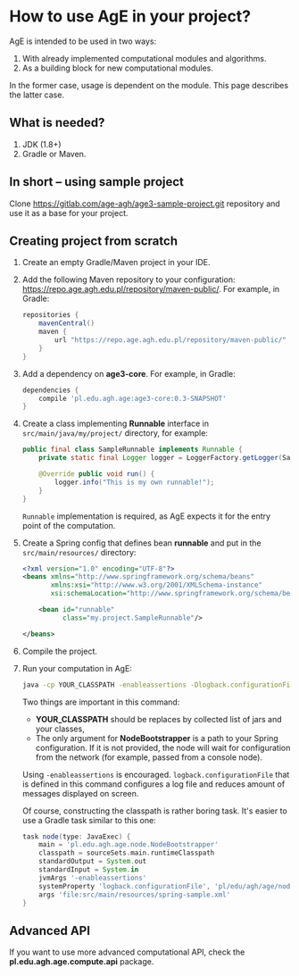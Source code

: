 # How to use AgE in your project?

AgE is intended to be used in two ways:
1. With already implemented computational modules and algorithms.
2. As a building block for new computational modules.

In the former case, usage is dependent on the module. This page describes the latter case.

## What is needed?

1. JDK (1.8+)
2. Gradle or Maven.

## In short – using sample project

Clone https://gitlab.com/age-agh/age3-sample-project.git repository and use it as a base for your project.

## Creating project from scratch

1. Create an empty Gradle/Maven project in your IDE.
2. Add the following Maven repository to your configuration: https://repo.age.agh.edu.pl/repository/maven-public/. For example, in Gradle:

    ```groovy
    repositories {
        mavenCentral()
        maven {
	        url "https://repo.age.agh.edu.pl/repository/maven-public/"
        }
    }
    ```

3. Add a dependency on **age3-core**. For example, in Gradle:

    ```groovy
    dependencies {
	    compile 'pl.edu.agh.age:age3-core:0.3-SNAPSHOT'
    }
    ```

4. Create a class implementing **Runnable** interface in `src/main/java/my/project/` directory, for example:

    ```java
    public final class SampleRunnable implements Runnable {
	    private static final Logger logger = LoggerFactory.getLogger(SampleRunnable.class);

	    @Override public void run() {
		    logger.info("This is my own runnable!");
	    }
    }
    ```
    
    `Runnable` implementation is required, as AgE expects it for the entry point of the computation.
    
5. Create a Spring config that defines bean **runnable** and put in the `src/main/resources/` directory:

    ```xml
    <?xml version="1.0" encoding="UTF-8"?>
    <beans xmlns="http://www.springframework.org/schema/beans"
           xmlns:xsi="http://www.w3.org/2001/XMLSchema-instance"
           xsi:schemaLocation="http://www.springframework.org/schema/beans http://www.springframework.org/schema/beans/spring-beans.xsd">

	    <bean id="runnable"
	          class="my.project.SampleRunnable"/>

    </beans>
    ```

6. Compile the project.
7. Run your computation in AgE:

    ```bash
    java -cp YOUR_CLASSPATH -enableassertions -Dlogback.configurationFile=pl/edu/agh/age/node/logback.groovy pl.edu.agh.age.node.NodeBootstrapper file:src/main/resources/spring-sample.xml
    ```
    
    Two things are important in this command:   
    * **YOUR_CLASSPATH** should be replaces by collected list of jars and your classes,
    * The only argument for **NodeBootstrapper** is a path to your Spring configuration. If it is not provided, the node will wait for configuration from the network (for example, passed from a console node).
    
    Using `-enableassertions` is encouraged. `logback.configurationFile` that is defined in this command configures a log file and reduces amount of messages displayed on screen.
    
    Of course, constructing the classpath is rather boring task. It's easier to use a Gradle task similar to this one:
    
    ```groovy
    task node(type: JavaExec) {
	    main = 'pl.edu.agh.age.node.NodeBootstrapper'
	    classpath = sourceSets.main.runtimeClasspath
	    standardOutput = System.out
	    standardInput = System.in
	    jvmArgs '-enableassertions'
	    systemProperty 'logback.configurationFile', 'pl/edu/agh/age/node/logback.groovy'
	    args 'file:src/main/resources/spring-sample.xml'
    }
    ```
    
## Advanced API

If you want to use more advanced computational API, check the **pl.edu.agh.age.compute.api** package.
